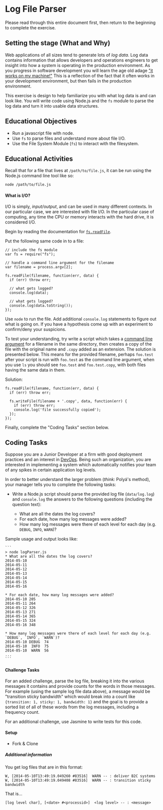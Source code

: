 # Log File Parser

Please read through this entire document first, then return to the beginning to complete the exercise.

## Setting the stage (What and Why)

Web applications of all sizes tend to generate lots of _log data_. Log data contains information that allows developers and operations engineers to get insight into how a system is operating in the production environment. As you progress in software development you will learn the age old adage ["it works on my machine!"](http://www.ademiller.com/blogs/tech/2008/06/it-works-on-my-machine-award/) This is a reflection of the fact that it often works in your development environment, but then fails in the production environment.

This exercise is design to help familiarize you with what log data is and can look like. You will write code using Node.js and the `fs` module to parse the log data and turn it into usable data structures.

## Educational Objectives

- Run a javascript file with node.
- Use `fs` to parse files and understand more about file I/O.
- Use the File System Module (`fs`) to interact with the filesystem.

## Educational Activities

Recall that for a file that lives at `/path/to/file.js`, it can be run using the Node.js command line tool like so:

  ```
  node /path/to/file.js
  ```

#### What is I/O?

I/O is simply, _input/output_, and can be used in many different contexts. In our particular case, we are interested with file I/O. In the particular case of computing, any time the CPU or memory interacts with the hard drive, it is considered I/O.

Begin by reading the documentation for [`fs.readFile`](https://nodejs.org/api/fs.html#fs_fs_readfile_filename_options_callback).

Put the following same code in to a file:

```
// include the fs module
var fs = require("fs");

// handle a command line argument for the filename
var filename = process.argv[2];

fs.readFile(filename, function(err, data) {
  if (err) throw err;

  // what gets logged?
  console.log(data);

  // what gets logged?
  console.log(data.toString());
}); 
```

Use `node` to run the file. Add additional `console.log` statements to figure out what is going on. If you have a hypothesis come up with an experiment to confirm/deny your suspicions.

To test your understanding, try write a script which takes a [command line argument](http://stackoverflow.com/questions/4351521/how-to-pass-command-line-arguments-to-node-js) for a filename in the same directory, then creates a copy of the file with the original name and `.copy` added as an extension. The solution is presented below. This means for the provided filename, perhaps `foo.test` after your script is run with `foo.test` as the command line argument, when you use `ls` you should see `foo.test` and `foo.test.copy`, with both files having the same data in them.

Solution:

```
fs.readFile(filename, function(err, data) {
  if (err) throw err;

  fs.writeFile(filename + '.copy', data, function(err) {
    if (err) throw err;
    console.log('file successfully copied');
  });
}); 
```

Finally, complete the "Coding Tasks" section below.

## Coding Tasks

Suppose you are a Junior Developer at a firm with good deployment practices and an interest in [DevOps](https://en.wikipedia.org/wiki/DevOps). Being such an organization, you are interested in implementing a system which automatically notifies your team of any spikes in certain application log levels.

In order to better understand the larger problem (_think:_ Polyá's method), your manager tells you to complete the following tasks:

  * Write a Node.js script should parse the provided log file (`data/log.log`) and `console.log` the answers to the following questions (including the question text):

    * What are all the dates the log covers?
    * For each date, how many log messages were added?
    * How many log messages were there of each level for each day (e.g. `DEBUG`, `INFO`, `WARN`)?

  Sample usage and output looks like:

    ```
    > node logParser.js
    * What are all the dates the log covers?
    2014-05-10
    2014-05-11
    2014-05-12
    2014-05-13
    2014-05-14
    2014-05-15
    2014-05-16

    * For each date, how many log messages were added?
    2014-05-10 205
    2014-05-11 264
    2014-05-12 326
    2014-05-13 271
    2014-05-14 365
    2014-05-15 324
    2014-05-16 348

    * How many log messages were there of each level for each day (e.g. `DEBUG`, `INFO`, `WARN`)?
    2014-05-10 DEBUG  74
    2014-05-10  INFO  75
    2014-05-10  WARN  56
    ...
    ```

#### Challenge Tasks

For an added challenge, parse the log file, breaking it into the various messages it contains and provide counts for the words in those messages. For example (using the sample log file data above), a message would be "transition sticky bandwidth" which would break into a count like `{transition: 1, sticky: 1, bandwidth: 1}` and the goal is to provide a sorted list of all of these words from the log messages, including a frequency count.

For an additional challenge, use Jasmine to write tests for this code.

#### Setup

* Fork & Clone

##### Additional information

You get log files that are in this format:

    W, [2014-05-10T13:49:19.049260 #83516]  WARN -- : deliver B2C systems
    W, [2014-05-10T13:49:19.049408 #83516]  WARN -- : transition sticky bandwidth

That is...

    [log level char], [<date> #<processid>]  <log level> -- : <message>
